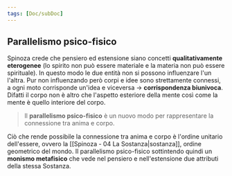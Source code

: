 ```yaml
---
tags: [Doc/subDoc]
---
```

## Parallelismo psico-fisico
Spinoza crede che pensiero ed estensione siano concetti **qualitativamente eterogenee** (lo spirito non può essere materiale e la materia non può essere spirituale). In questo modo le due entità non si possono influenzare l'un l'altra.
Pur non influenzando però corpi e idee sono strettamente connessi, a ogni moto corrisponde un'idea e viceversa -> **corrispondenza biunivoca**. Difatti il corpo non è altro che l'aspetto esteriore della mente così come la mente è quello interiore del corpo.

>Il **parallelismo psico-fisico** è un nuovo modo per rappresentare la connessione tra anima e corpo.

Ciò che rende possibile la connessione tra anima e corpo è l'ordine unitario dell'essere, ovvero la [[Spinoza - 04 La Sostanza|sostanza]], ordine geometrico del mondo.
Il parallelismo psico-fisico sottintendo quindi un **monismo metafisico** che vede nel pensiero e nell'estensione due attributi della stessa Sostanza.

